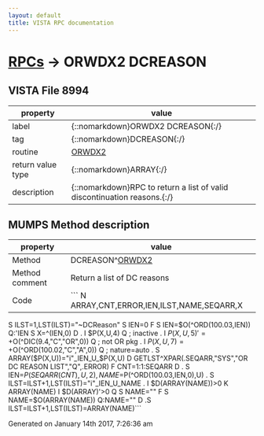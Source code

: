 ```yaml
---
layout: default
title: VISTA RPC documentation
---
```




# [RPCs](TableOfContent.md) &#8594; ORWDX2 DCREASON 


 ## VISTA File 8994
 property | value 
--- | --- 
 label | {::nomarkdown}ORWDX2 DCREASON{:/}
 tag | {::nomarkdown}DCREASON{:/}
 routine | [ORWDX2](http://code.osehra.org/dox/Routine_ORWDX2_source.html)
 return value type | {::nomarkdown}ARRAY{:/}
 description | {::nomarkdown}RPC to return a list of valid discontinuation reasons.{:/}


## MUMPS Method description

 property | value 
 --- | --- 
 Method | DCREASON^[ORWDX2](http://code.osehra.org/dox/Routine_ORWDX2_source.html)
 Method comment | Return a list of DC reasons
 Code | ```  N ARRAY,CNT,ERROR,IEN,ILST,NAME,SEQARR,X
 S ILST=1,LST(ILST)="~DCReason"
 S IEN=0 F  S IEN=$O(^ORD(100.03,IEN)) Q:'IEN  S X=^(IEN,0) D
 . I $P(X,U,4) Q                              ; inactive
 . I $P(X,U,5)'=+$O(^DIC(9.4,"C","OR",0)) Q   ; not OR pkg
 . I $P(X,U,7)=+$O(^ORD(100.02,"C","A",0)) Q  ; nature=auto
 . S ARRAY($P(X,U))="i"_IEN_U_$P(X,U)
 D GETLST^XPAR(.SEQARR,"SYS","OR DC REASON LIST","Q",.ERROR)
 F CNT=1:1:SEQARR D
 . S IEN=$P(SEQARR(CNT),U,2),NAME=$P(^ORD(100.03,IEN,0),U)
 . S ILST=ILST+1,LST(ILST)="i"_IEN_U_NAME
 . I $D(ARRAY(NAME))>0 K ARRAY(NAME)
 I $D(ARRAY)'>0 Q
 S NAME="" F  S NAME=$O(ARRAY(NAME)) Q:NAME=""  D
 .S ILST=ILST+1,LST(ILST)=ARRAY(NAME)```




 Generated on January 14th 2017, 7:26:36 am